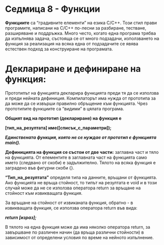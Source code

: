 # Седмица 8 - Функции

**Функциите** са “градивните елементи” на езика C/C++. Този стил прави програмите, написани на C/C++ по-лесни за разбиране, тестване, разширяване и поддръжка. Много често, когато една програма трябва да изпълнява задача, състояща се от много подзадачи, използването на функция за реализация на всяка една от подзадачите се явява естествен подход за конструиране на програмата.

Деклариране и дефиниране на функция:
=

Прототипът на функцията декларира функцията преди тя да се използва и преди нейната дефиниция. Компилаторът има нужда от прототипа за да може да се извърши правилно обръщение към функцията. Чрез прототипите функциите са “видими” в цялата програма.

**Общият вид на прототип (деклариране) на функция е**

**[тип_на_резултата] име([списък_с_параметри]);**

***Единствената функция, която не се нуждае от прототип е функцията main().***

**Дефиницията на функция се състои от две части:** заглавна част и тяло на функцията. От елементите в заглавната част на функцията само името (следвано от скоби) е задължително. Тялото на всяка функция е заградено във фигурни скоби {}.

**“Тип_на_резултата”** определя типа на данните, връщани от функцията. Ако функцията не връща стойност, то типът на резултата е void и в този случай може да не се използва оператора return за връщане на стойност към извикващата функция.

За връщане на стойност от извиканата функция, обратно - в извикващата функция, се използва оператора return във вида:

***return [израз];***
  
В тялото на една функция може да има няколко оператора return, за завършване по различен начин (да връща различни стойности) в зависимост от определени условия по време на нейното изпълнение.
